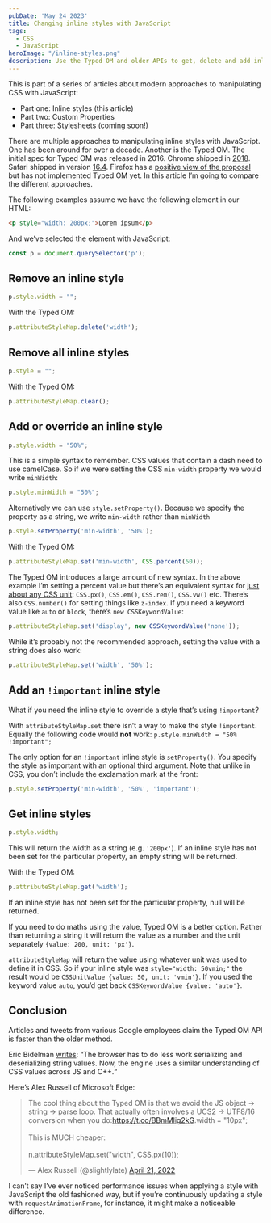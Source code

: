 ```yaml
---
pubDate: 'May 24 2023'
title: Changing inline styles with JavaScript
tags:
  - CSS
  - JavaScript
heroImage: "/inline-styles.png"
description: Use the Typed OM and older APIs to get, delete and add inline styles using JavaScript.  
---
```


This is part of a series of articles about modern approaches to manipulating CSS with JavaScript:
- Part one: Inline styles (this article)
- Part two: Custom Properties
- Part three: Stylesheets (coming soon!)

There are multiple approaches to manipulating inline styles with JavaScript. One has been around for over a decade. Another is the Typed OM. The initial spec for Typed OM was released in 2016. Chrome shipped in [2018](https://developer.chrome.com/blog/new-in-chrome-66/#cssom). Safari shipped in version [16.4](https://developer.apple.com/documentation/safari-release-notes/safari-16_4-release-notes#:~:text=Added%20support%20for%20CSS%20Typed%20OM.). Firefox has a [positive view of the proposal](https://mozilla.github.io/standards-positions/#css-typed-om) but has not implemented Typed OM yet. In this article I’m going to compare the different approaches.

The following examples assume we have the following element in our HTML:

```html
<p style="width: 200px;">Lorem ipsum</p>
```

And we’ve selected the element with JavaScript:

```javascript
const p = document.querySelector('p');
```

## Remove an inline style
```javascript
p.style.width = "";
```

With the Typed OM:
```javascript
p.attributeStyleMap.delete('width');
```

## Remove all inline styles
```javascript    
p.style = "";
```

With the Typed OM:
```javascript
p.attributeStyleMap.clear();
```

## Add or override an inline style
```javascript
p.style.width = "50%";
```
This is a simple syntax to remember. CSS values that contain a dash need to use camelCase. So if we were setting the CSS `min-width` property we would write `minWidth`:
```javascript
p.style.minWidth = "50%";
```
Alternatively we can use `style.setProperty()`. Because we specify the property as a string, we write `min-width` rather than `minWidth`
```javascript
p.style.setProperty('min-width', '50%');
```
With the Typed OM:
```javascript
p.attributeStyleMap.set('min-width', CSS.percent(50));
```
The Typed OM introduces a large amount of new syntax. In the above example I’m setting a percent value but there’s an equivalent syntax for [just about any CSS unit](https://www.w3.org/TR/css-typed-om-1/#numeric-factory): `CSS.px()`, `CSS.em()`, `CSS.rem()`, `CSS.vw()` etc. There’s also `CSS.number()` for setting things like `z-index`. If you need a keyword value like `auto` or `block`, there’s `new CSSKeywordValue`:
```javascript
p.attributeStyleMap.set('display', new CSSKeywordValue('none'));
```
While it’s probably not the recommended approach, setting the value with a string does also work:

```javascript
p.attributeStyleMap.set('width', '50%');
```

## Add an `!important` inline style

What if you need the inline style to override a style that’s using `!important`?

With `attributeStyleMap.set` there isn’t a way to make the style `!important`. Equally the following code would **not** work: `p.style.minWidth = "50% !important";`

The only option for an `!important` inline style is `setProperty()`. You specify the style as important with an optional third argument. Note that unlike in CSS, you don’t include the exclamation mark at the front: 
```javascript
p.style.setProperty('min-width', '50%', 'important');
```
## Get inline styles
```javascript
p.style.width;
```
This will return the width as a string (e.g. `'200px'`). If an inline style has not been set for the particular property, an empty string will be returned. 

With the Typed OM:
```javascript
p.attributeStyleMap.get('width');
```

If an inline style has not been set for the particular property, null will be returned. 

If you need to do maths using the value, Typed OM is a better option. Rather than returning a string it will return the value as a number and the unit separately `{value: 200, unit: 'px'}`.

`attributeStyleMap` will return the value using whatever unit was used to define it in CSS. So if your inline style was `style="width: 50vmin;"` the result would be `CSSUnitValue {value: 50, unit: 'vmin'}`. If you used the keyword value `auto`, you’d get back `CSSKeywordValue {value: 'auto'}`. 

## Conclusion

Articles and tweets from various Google employees claim the Typed OM API is faster than the older method. 

Eric Bidelman [writes](https://developer.chrome.com/authors/ericbidelman/):
“The browser has to do less work serializing and deserializing string values. Now, the engine uses a similar understanding of CSS values across JS and C++.“

Here’s Alex Russell of Microsoft Edge:

<blockquote class="twitter-tweet" data-conversation="none"><p lang="en" dir="ltr">The cool thing about the Typed OM is that we avoid the JS object -&gt; string -&gt; parse loop. That actually often involves a UCS2 -&gt; UTF8/16 conversion when you do:<a href="https://t.co/BBmMlig2kG">https://t.co/BBmMlig2kG</a>.width = &quot;10px&quot;;<br><br>This is MUCH cheaper:<br><br>n.attributeStyleMap.set(&quot;width&quot;, CSS.px(10));</p>&mdash; Alex Russell (@slightlylate) <a href="https://twitter.com/slightlylate/status/1517191892445802500?ref_src=twsrc%5Etfw">April 21, 2022</a></blockquote> <script async src="https://platform.twitter.com/widgets.js" charset="utf-8"></script>

I can’t say I’ve ever noticed performance issues when applying a style with JavaScript the old fashioned way, but if you’re continuously updating a style with `requestAnimationFrame`, for instance, it might make a noticeable difference.


